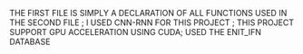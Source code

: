 THE FIRST FILE IS SIMPLY A DECLARATION OF ALL FUNCTIONS USED  IN THE SECOND FILE ;
I USED CNN-RNN FOR THIS PROJECT ;
THIS PROJECT SUPPORT GPU ACCELERATION USING CUDA;
USED THE ENIT_IFN DATABASE
